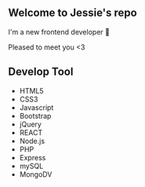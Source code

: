 ## Welcome to Jessie's repo

I'm a new frontend developer 🌱

Pleased to meet you <3

## Develop Tool
- HTML5
- CSS3
- Javascript
- Bootstrap
- jQuery
- REACT
- Node.js
- PHP
- Express
- mySQL
- MongoDV

